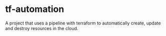 # tf-automation
A project that uses a pipeline with terraform to automatically create, update and destroy resources in the cloud.
